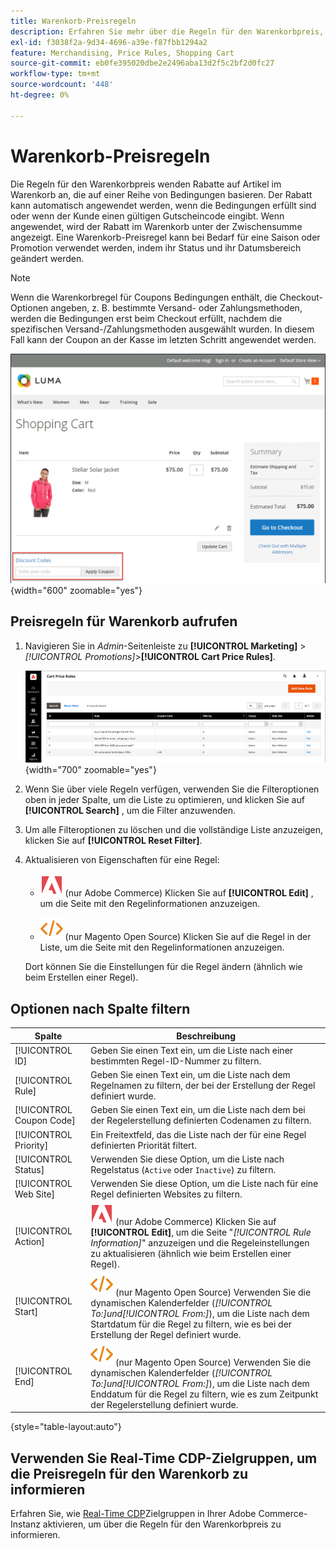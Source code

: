 ```yaml
---
title: Warenkorb-Preisregeln
description: Erfahren Sie mehr über die Regeln für den Warenkorbpreis, die Rabatte auf Artikel im Warenkorb basierend auf einer Reihe von Bedingungen anwenden.
exl-id: f3038f2a-9d34-4696-a39e-f87fbb1294a2
feature: Merchandising, Price Rules, Shopping Cart
source-git-commit: eb0fe395020dbe2e2496aba13d2f5c2bf2d0fc27
workflow-type: tm+mt
source-wordcount: '448'
ht-degree: 0%

---
```


# Warenkorb-Preisregeln

Die Regeln für den Warenkorbpreis wenden Rabatte auf Artikel im Warenkorb an, die auf einer Reihe von Bedingungen basieren. Der Rabatt kann automatisch angewendet werden, wenn die Bedingungen erfüllt sind oder wenn der Kunde einen gültigen Gutscheincode eingibt. Wenn angewendet, wird der Rabatt im Warenkorb unter der Zwischensumme angezeigt. Eine Warenkorb-Preisregel kann bei Bedarf für eine Saison oder Promotion verwendet werden, indem ihr Status und ihr Datumsbereich geändert werden.

>[!NOTE]
>
>Wenn die Warenkorbregel für Coupons Bedingungen enthält, die Checkout-Optionen angeben, z. B. bestimmte Versand- oder Zahlungsmethoden, werden die Bedingungen erst beim Checkout erfüllt, nachdem die spezifischen Versand-/Zahlungsmethoden ausgewählt wurden. In diesem Fall kann der Coupon an der Kasse im letzten Schritt angewendet werden.

![Beispiel-Storefront - Warenkorb - Gutschein anwenden](./assets/storefront-cart-apply-coupon.png){width="600" zoomable="yes"}

## Preisregeln für Warenkorb aufrufen

1. Navigieren Sie in _Admin_-Seitenleiste zu **[!UICONTROL Marketing]** > _[!UICONTROL Promotions]_>**[!UICONTROL Cart Price Rules]**.

   ![Warenkorb-Preisregel](./assets/price-rule-cart.png){width="700" zoomable="yes"}

1. Wenn Sie über viele Regeln verfügen, verwenden Sie die Filteroptionen oben in jeder Spalte, um die Liste zu optimieren, und klicken Sie auf **[!UICONTROL Search]** , um die Filter anzuwenden.

1. Um alle Filteroptionen zu löschen und die vollständige Liste anzuzeigen, klicken Sie auf **[!UICONTROL Reset Filter]**.

1. Aktualisieren von Eigenschaften für eine Regel:

   - ![Adobe Commerce](../assets/adobe-logo.svg) (nur Adobe Commerce) Klicken Sie auf **[!UICONTROL Edit]** , um die Seite mit den Regelinformationen anzuzeigen.

   - ![Magento Open Source ](../assets/open-source.svg) (nur Magento Open Source) Klicken Sie auf die Regel in der Liste, um die Seite mit den Regelinformationen anzuzeigen.

   Dort können Sie die Einstellungen für die Regel ändern (ähnlich wie beim Erstellen einer Regel).

## Optionen nach Spalte filtern

| Spalte | Beschreibung |
|--- |--- |
| [!UICONTROL ID] | Geben Sie einen Text ein, um die Liste nach einer bestimmten Regel-ID-Nummer zu filtern. |
| [!UICONTROL Rule] | Geben Sie einen Text ein, um die Liste nach dem Regelnamen zu filtern, der bei der Erstellung der Regel definiert wurde. |
| [!UICONTROL Coupon Code] | Geben Sie einen Text ein, um die Liste nach dem bei der Regelerstellung definierten Codenamen zu filtern. |
| [!UICONTROL Priority] | Ein Freitextfeld, das die Liste nach der für eine Regel definierten Priorität filtert. |
| [!UICONTROL Status] | Verwenden Sie diese Option, um die Liste nach Regelstatus (`Active` oder `Inactive`) zu filtern. |
| [!UICONTROL Web Site] | Verwenden Sie diese Option, um die Liste nach für eine Regel definierten Websites zu filtern. |
| [!UICONTROL Action] | ![Adobe Commerce](../assets/adobe-logo.svg) (nur Adobe Commerce) Klicken Sie auf **[!UICONTROL Edit]**, um die Seite &quot;_[!UICONTROL Rule Information]_&quot; anzuzeigen und die Regeleinstellungen zu aktualisieren (ähnlich wie beim Erstellen einer Regel). |
| [!UICONTROL Start] | ![Magento Open Source ](../assets/open-source.svg) (nur Magento Open Source) Verwenden Sie die dynamischen Kalenderfelder (_[!UICONTROL To:]_und_[!UICONTROL From:]_), um die Liste nach dem Startdatum für die Regel zu filtern, wie es bei der Erstellung der Regel definiert wurde. |
| [!UICONTROL End] | ![Magento Open Source ](../assets/open-source.svg) (nur Magento Open Source) Verwenden Sie die dynamischen Kalenderfelder (_[!UICONTROL To:]_und_[!UICONTROL From:]_), um die Liste nach dem Enddatum für die Regel zu filtern, wie es zum Zeitpunkt der Regelerstellung definiert wurde. |

{style="table-layout:auto"}

## Verwenden Sie Real-Time CDP-Zielgruppen, um die Preisregeln für den Warenkorb zu informieren

Erfahren Sie, wie [ Real-Time CDP](../customers/audience-activation.md)Zielgruppen in Ihrer Adobe Commerce-Instanz aktivieren, um über die Regeln für den Warenkorbpreis zu informieren.
